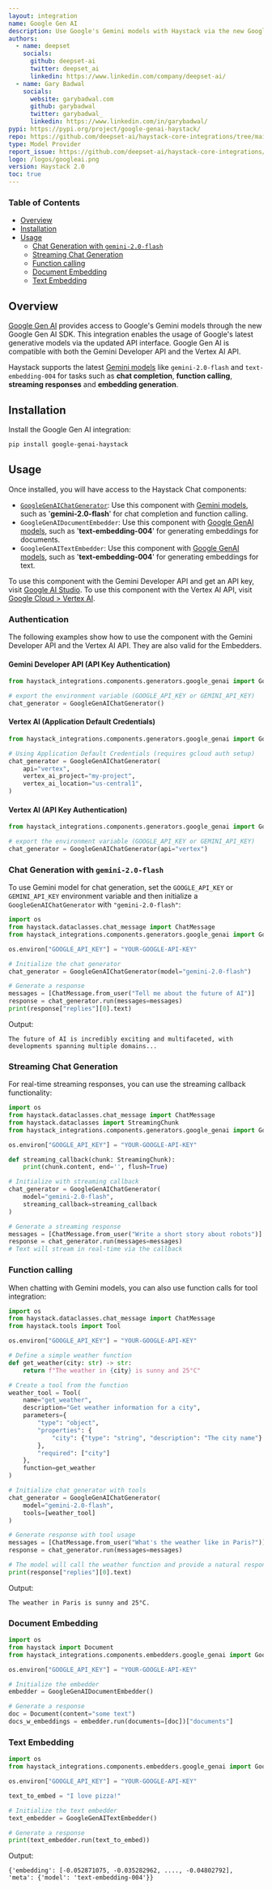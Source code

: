 ```yaml
---
layout: integration
name: Google Gen AI
description: Use Google's Gemini models with Haystack via the new Google Gen AI SDK
authors:
  - name: deepset
    socials:
      github: deepset-ai
      twitter: deepset_ai
      linkedin: https://www.linkedin.com/company/deepset-ai/
  - name: Gary Badwal
    socials:
      website: garybadwal.com
      github: garybadwal
      twitter: garybadwal_
      linkedin: https://www.linkedin.com/in/garybadwal/
pypi: https://pypi.org/project/google-genai-haystack/
repo: https://github.com/deepset-ai/haystack-core-integrations/tree/main/integrations/google_genai
type: Model Provider
report_issue: https://github.com/deepset-ai/haystack-core-integrations/issues
logo: /logos/googleai.png
version: Haystack 2.0
toc: true
---
```


### Table of Contents

- [Overview](#overview)
- [Installation](#installation)
- [Usage](#usage)
  - [Chat Generation with `gemini-2.0-flash`](#chat-generation-with-gemini-20-flash)
  - [Streaming Chat Generation](#streaming-chat-generation)
  - [Function calling](#function-calling)
  - [Document Embedding](#document-embedding)
  - [Text Embedding](#text-embedding)

## Overview

[Google Gen AI](https://ai.google.dev/) provides access to Google's Gemini models through the new Google Gen AI SDK. This integration enables the usage of Google's latest generative models via the updated API interface.
Google Gen AI is compatible with both the Gemini Developer API and the Vertex AI API.

Haystack supports the latest [Gemini models](https://ai.google.dev/models/gemini) like `gemini-2.0-flash` and `text-embedding-004` for tasks such as **chat completion**, **function calling**, **streaming responses** and **embedding generation**.

## Installation

Install the Google Gen AI integration:

```bash
pip install google-genai-haystack
```

## Usage

Once installed, you will have access to the Haystack Chat components:

- [`GoogleGenAIChatGenerator`](https://docs.haystack.deepset.ai/docs/googlegenaichatgenerator): Use this component with [Gemini models](https://ai.google.dev/gemini-api/docs/models/gemini#model-variations), such as '**gemini-2.0-flash**' for chat completion and function calling.
- `GoogleGenAIDocumentEmbedder`: Use this component with [Google GenAI models](https://ai.google.dev/gemini-api/docs/embeddings#embeddings-models), such as '**text-embedding-004**' for generating embeddings for documents.
- `GoogleGenAITextEmbedder`: Use this component with [Google GenAI models](https://ai.google.dev/gemini-api/docs/embeddings#embeddings-models), such as '**text-embedding-004**' for generating embeddings for text.

To use this component with the Gemini Developer API and get an API key, visit [Google AI Studio](https://aistudio.google.com/).
To use this component with the Vertex AI API, visit [Google Cloud > Vertex AI](https://cloud.google.com/vertex-ai).

### Authentication

The following examples show how to use the component with the Gemini Developer API and the Vertex AI API. They are also valid
for the Embedders.

#### Gemini Developer API (API Key Authentication)
```python
from haystack_integrations.components.generators.google_genai import GoogleGenAIChatGenerator

# export the environment variable (GOOGLE_API_KEY or GEMINI_API_KEY)
chat_generator = GoogleGenAIChatGenerator()
```

#### Vertex AI (Application Default Credentials)
```python
from haystack_integrations.components.generators.google_genai import GoogleGenAIChatGenerator

# Using Application Default Credentials (requires gcloud auth setup)
chat_generator = GoogleGenAIChatGenerator(
    api="vertex",
    vertex_ai_project="my-project",
    vertex_ai_location="us-central1",
)
```

#### Vertex AI (API Key Authentication)
```python
from haystack_integrations.components.generators.google_genai import GoogleGenAIChatGenerator

# export the environment variable (GOOGLE_API_KEY or GEMINI_API_KEY)
chat_generator = GoogleGenAIChatGenerator(api="vertex")
```

### Chat Generation with `gemini-2.0-flash`

To use Gemini model for chat generation, set the `GOOGLE_API_KEY` or `GEMINI_API_KEY` environment variable and then initialize a `GoogleGenAIChatGenerator` with `"gemini-2.0-flash"`:

```python
import os
from haystack.dataclasses.chat_message import ChatMessage
from haystack_integrations.components.generators.google_genai import GoogleGenAIChatGenerator

os.environ["GOOGLE_API_KEY"] = "YOUR-GOOGLE-API-KEY"

# Initialize the chat generator
chat_generator = GoogleGenAIChatGenerator(model="gemini-2.0-flash")

# Generate a response
messages = [ChatMessage.from_user("Tell me about the future of AI")]
response = chat_generator.run(messages=messages)
print(response["replies"][0].text)
```

Output:

```shell
The future of AI is incredibly exciting and multifaceted, with developments spanning multiple domains...
```

### Streaming Chat Generation

For real-time streaming responses, you can use the streaming callback functionality:

```python
import os
from haystack.dataclasses.chat_message import ChatMessage
from haystack.dataclasses import StreamingChunk
from haystack_integrations.components.generators.google_genai import GoogleGenAIChatGenerator

os.environ["GOOGLE_API_KEY"] = "YOUR-GOOGLE-API-KEY"

def streaming_callback(chunk: StreamingChunk):
    print(chunk.content, end='', flush=True)

# Initialize with streaming callback
chat_generator = GoogleGenAIChatGenerator(
    model="gemini-2.0-flash",
    streaming_callback=streaming_callback
)

# Generate a streaming response
messages = [ChatMessage.from_user("Write a short story about robots")]
response = chat_generator.run(messages=messages)
# Text will stream in real-time via the callback
```

### Function calling

When chatting with Gemini models, you can also use function calls for tool integration:

```python
import os
from haystack.dataclasses.chat_message import ChatMessage
from haystack.tools import Tool

os.environ["GOOGLE_API_KEY"] = "YOUR-GOOGLE-API-KEY"

# Define a simple weather function
def get_weather(city: str) -> str:
    return f"The weather in {city} is sunny and 25°C"

# Create a tool from the function
weather_tool = Tool(
    name="get_weather",
    description="Get weather information for a city",
    parameters={
        "type": "object",
        "properties": {
            "city": {"type": "string", "description": "The city name"}
        },
        "required": ["city"]
    },
    function=get_weather
)

# Initialize chat generator with tools
chat_generator = GoogleGenAIChatGenerator(
    model="gemini-2.0-flash",
    tools=[weather_tool]
)

# Generate response with tool usage
messages = [ChatMessage.from_user("What's the weather like in Paris?")]
response = chat_generator.run(messages=messages)

# The model will call the weather function and provide a natural response
print(response["replies"][0].text)
```

Output:

```shell
The weather in Paris is sunny and 25°C.
``` 

### Document Embedding

```python
import os
from haystack import Document
from haystack_integrations.components.embedders.google_genai import GoogleGenAIDocumentEmbedder

os.environ["GOOGLE_API_KEY"] = "YOUR-GOOGLE-API-KEY"

# Initialize the embedder
embedder = GoogleGenAIDocumentEmbedder()

# Generate a response
doc = Document(content="some text")
docs_w_embeddings = embedder.run(documents=[doc])["documents"]
```

### Text Embedding

```python
import os
from haystack_integrations.components.embedders.google_genai import GoogleGenAITextEmbedder

os.environ["GOOGLE_API_KEY"] = "YOUR-GOOGLE-API-KEY"

text_to_embed = "I love pizza!"

# Initialize the text embedder
text_embedder = GoogleGenAITextEmbedder()

# Generate a response
print(text_embedder.run(text_to_embed))
```

Output:

```shell
{'embedding': [-0.052871075, -0.035282962, ...., -0.04802792], 
'meta': {'model': 'text-embedding-004'}}
```
